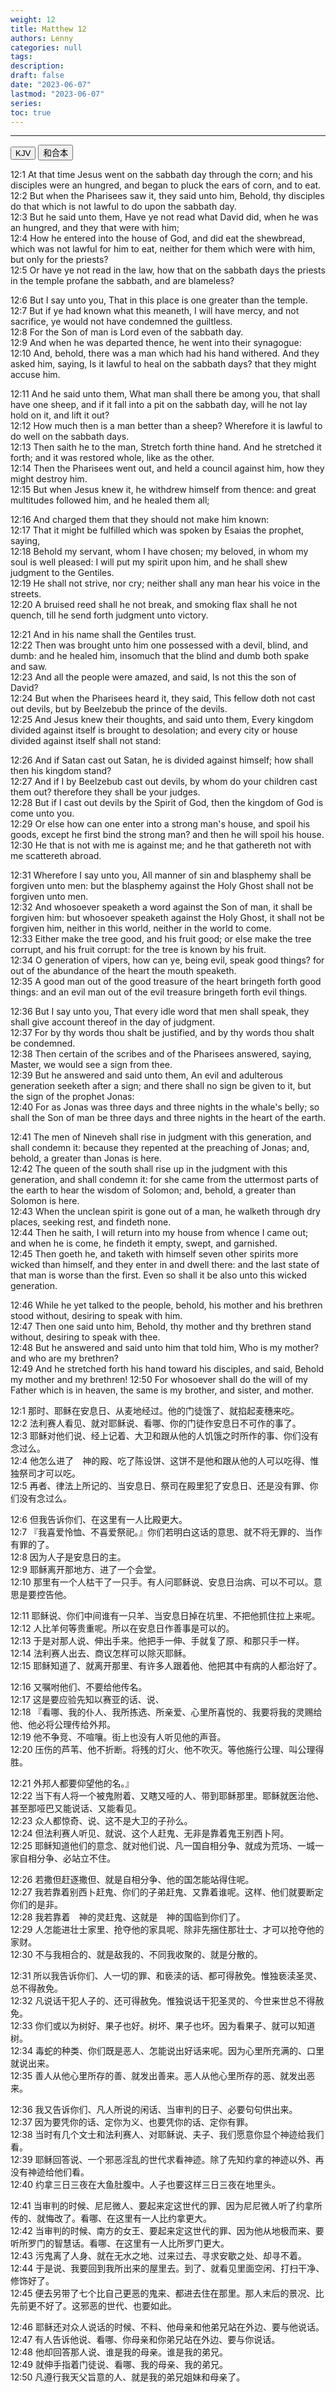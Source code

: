 ```yaml
---
weight: 12
title: Matthew 12
authors: Lenny
categories: null
tags: 
description: 
draft: false
date: "2023-06-07"
lastmod: "2023-06-07"
series:
toc: true
---
```



<!--more-->
---

<!-- Tab links -->

<div class="tab">
  <button class="tablinks active" onclick="tablabel(event, 'english')">KJV</button>
  <button class="tablinks" onclick="tablabel(event, 'chinese')">和合本</button>
</div>

<!-- Tab content -->
<div id="english" class="tabcontent" style="display:block">

12:1 At that time Jesus went on the sabbath day through the corn; and his disciples were an hungred, and began to pluck the ears of corn, and to eat.  
12:2 But when the Pharisees saw it, they said unto him, Behold, thy disciples do that which is not lawful to do upon the sabbath day.  
12:3 But he said unto them, Have ye not read what David did, when he was an hungred, and they that were with him;  
12:4 How he entered into the house of God, and did eat the shewbread, which was not lawful for him to eat, neither for them which were with him, but only for the priests?  
12:5 Or have ye not read in the law, how that on the sabbath days the priests in the temple profane the sabbath, and are blameless?  

12:6 But I say unto you, That in this place is one greater than the temple.  
12:7 But if ye had known what this meaneth, I will have mercy, and not sacrifice, ye would not have condemned the guiltless.  
12:8 For the Son of man is Lord even of the sabbath day.  
12:9 And when he was departed thence, he went into their synagogue:  
12:10 And, behold, there was a man which had his hand withered. And they asked him, saying, Is it lawful to heal on the sabbath days? that they might accuse him.  

12:11 And he said unto them, What man shall there be among you, that shall have one sheep, and if it fall into a pit on the sabbath day, will he not lay hold on it, and lift it out?  
12:12 How much then is a man better than a sheep? Wherefore it is lawful to do well on the sabbath days.  
12:13 Then saith he to the man, Stretch forth thine hand. And he stretched it forth; and it was restored whole, like as the other.  
12:14 Then the Pharisees went out, and held a council against him, how they might destroy him.  
12:15 But when Jesus knew it, he withdrew himself from thence: and great multitudes followed him, and he healed them all;  

12:16 And charged them that they should not make him known:  
12:17 That it might be fulfilled which was spoken by Esaias the prophet, saying,  
12:18 Behold my servant, whom I have chosen; my beloved, in whom my soul is well pleased: I will put my spirit upon him, and he shall shew judgment to the Gentiles.  
12:19 He shall not strive, nor cry; neither shall any man hear his voice in the streets.  
12:20 A bruised reed shall he not break, and smoking flax shall he not quench, till he send forth judgment unto victory.  

12:21 And in his name shall the Gentiles trust.  
12:22 Then was brought unto him one possessed with a devil, blind, and dumb: and he healed him, insomuch that the blind and dumb both spake and saw.  
12:23 And all the people were amazed, and said, Is not this the son of David?  
12:24 But when the Pharisees heard it, they said, This fellow doth not cast out devils, but by Beelzebub the prince of the devils.  
12:25 And Jesus knew their thoughts, and said unto them, Every kingdom divided against itself is brought to desolation; and every city or house divided against itself shall not stand:  

12:26 And if Satan cast out Satan, he is divided against himself; how shall then his kingdom stand?  
12:27 And if I by Beelzebub cast out devils, by whom do your children cast them out? therefore they shall be your judges.  
12:28 But if I cast out devils by the Spirit of God, then the kingdom of God is come unto you.  
12:29 Or else how can one enter into a strong man's house, and spoil his goods, except he first bind the strong man? and then he will spoil his house.  
12:30 He that is not with me is against me; and he that gathereth not with me scattereth abroad.  

12:31 Wherefore I say unto you, All manner of sin and blasphemy shall be forgiven unto men: but the blasphemy against the Holy Ghost shall not be forgiven unto men.  
12:32 And whosoever speaketh a word against the Son of man, it shall be forgiven him: but whosoever speaketh against the Holy Ghost, it shall not be forgiven him, neither in this world, neither in the world to come.  
12:33 Either make the tree good, and his fruit good; or else make the tree corrupt, and his fruit corrupt: for the tree is known by his fruit.  
12:34 O generation of vipers, how can ye, being evil, speak good things? for out of the abundance of the heart the mouth speaketh.  
12:35 A good man out of the good treasure of the heart bringeth forth good things: and an evil man out of the evil treasure bringeth forth evil things.  

12:36 But I say unto you, That every idle word that men shall speak, they shall give account thereof in the day of judgment.  
12:37 For by thy words thou shalt be justified, and by thy words thou shalt be condemned.  
12:38 Then certain of the scribes and of the Pharisees answered, saying, Master, we would see a sign from thee.  
12:39 But he answered and said unto them, An evil and adulterous generation seeketh after a sign; and there shall no sign be given to it, but the sign of the prophet Jonas:  
12:40 For as Jonas was three days and three nights in the whale's belly; so shall the Son of man be three days and three nights in the heart of the earth.  

12:41 The men of Nineveh shall rise in judgment with this generation, and shall condemn it: because they repented at the preaching of Jonas; and, behold, a greater than Jonas is here.  
12:42 The queen of the south shall rise up in the judgment with this generation, and shall condemn it: for she came from the uttermost parts of the earth to hear the wisdom of Solomon; and, behold, a greater than Solomon is here.  
12:43 When the unclean spirit is gone out of a man, he walketh through dry places, seeking rest, and findeth none.  
12:44 Then he saith, I will return into my house from whence I came out; and when he is come, he findeth it empty, swept, and garnished.  
12:45 Then goeth he, and taketh with himself seven other spirits more wicked than himself, and they enter in and dwell there: and the last state of that man is worse than the first. Even so shall it be also unto this wicked generation.  

12:46 While he yet talked to the people, behold, his mother and his brethren stood without, desiring to speak with him.  
12:47 Then one said unto him, Behold, thy mother and thy brethren stand without, desiring to speak with thee.  
12:48 But he answered and said unto him that told him, Who is my mother? and who are my brethren?  
12:49 And he stretched forth his hand toward his disciples, and said, Behold my mother and my brethren!
12:50 For whosoever shall do the will of my Father which is in heaven, the same is my brother, and sister, and mother.  

</div>


<div id="chinese" class="tabcontent">

12:1 那时、耶稣在安息日、从麦地经过。他的门徒饿了、就掐起麦穗来吃。  
12:2 法利赛人看见、就对耶稣说、看哪、你的门徒作安息日不可作的事了。  
12:3 耶稣对他们说、经上记着、大卫和跟从他的人饥饿之时所作的事、你们没有念过么。  
12:4 他怎么进了　神的殿、吃了陈设饼、这饼不是他和跟从他的人可以吃得、惟独祭司才可以吃。  
12:5 再者、律法上所记的、当安息日、祭司在殿里犯了安息日、还是没有罪、你们没有念过么。  

12:6 但我告诉你们、在这里有一人比殿更大。  
12:7 『我喜爱怜恤、不喜爱祭祀。』你们若明白这话的意思、就不将无罪的、当作有罪的了。  
12:8 因为人子是安息日的主。  
12:9 耶稣离开那地方、进了一个会堂。  
12:10 那里有一个人枯干了一只手。有人问耶稣说、安息日治病、可以不可以。意思是要控告他。  

12:11 耶稣说、你们中间谁有一只羊、当安息日掉在坑里、不把他抓住拉上来呢。  
12:12 人比羊何等贵重呢。所以在安息日作善事是可以的。  
12:13 于是对那人说、伸出手来。他把手一伸、手就复了原、和那只手一样。  
12:14 法利赛人出去、商议怎样可以除灭耶稣。  
12:15 耶稣知道了、就离开那里、有许多人跟着他、他把其中有病的人都治好了。  

12:16 又嘱咐他们、不要给他传名。  
12:17 这是要应验先知以赛亚的话、说、  
12:18 『看哪、我的仆人、我所拣选、所亲爱、心里所喜悦的、我要将我的灵赐给他、他必将公理传给外邦。  
12:19 他不争竞、不喧嚷。街上也没有人听见他的声音。  
12:20 压伤的芦苇、他不折断。将残的灯火、他不吹灭。等他施行公理、叫公理得胜。  

12:21 外邦人都要仰望他的名。』  
12:22 当下有人将一个被鬼附着、又瞎又哑的人、带到耶稣那里。耶稣就医治他、甚至那哑巴又能说话、又能看见。  
12:23 众人都惊奇、说、这不是大卫的子孙么。  
12:24 但法利赛人听见、就说、这个人赶鬼、无非是靠着鬼王别西卜阿。  
12:25 耶稣知道他们的意念、就对他们说、凡一国自相分争、就成为荒场、一城一家自相分争、必站立不住。  

12:26 若撒但赶逐撒但、就是自相分争、他的国怎能站得住呢。  
12:27 我若靠着别西卜赶鬼、你们的子弟赶鬼、又靠着谁呢。这样、他们就要断定你们的是非。  
12:28 我若靠着　神的灵赶鬼、这就是　神的国临到你们了。  
12:29 人怎能进壮士家里、抢夺他的家具呢、除非先捆住那壮士、才可以抢夺他的家财。  
12:30 不与我相合的、就是敌我的、不同我收聚的、就是分散的。  

12:31 所以我告诉你们、人一切的罪、和亵渎的话、都可得赦免。惟独亵渎圣灵、总不得赦免。  
12:32 凡说话干犯人子的、还可得赦免。惟独说话干犯圣灵的、今世来世总不得赦免。  
12:33 你们或以为树好、果子也好。树坏、果子也坏。因为看果子、就可以知道树。  
12:34 毒蛇的种类、你们既是恶人、怎能说出好话来呢。因为心里所充满的、口里就说出来。  
12:35 善人从他心里所存的善、就发出善来。恶人从他心里所存的恶、就发出恶来。  

12:36 我又告诉你们、凡人所说的闲话、当审判的日子、必要句句供出来。  
12:37 因为要凭你的话、定你为义、也要凭你的话、定你有罪。  
12:38 当时有几个文士和法利赛人、对耶稣说、夫子、我们愿意你显个神迹给我们看。  
12:39 耶稣回答说、一个邪恶淫乱的世代求看神迹。除了先知约拿的神迹以外、再没有神迹给他们看。  
12:40 约拿三日三夜在大鱼肚腹中。人子也要这样三日三夜在地里头。  

12:41 当审判的时候、尼尼微人、要起来定这世代的罪、因为尼尼微人听了约拿所传的、就悔改了。看哪、在这里有一人比约拿更大。  
12:42 当审判的时候、南方的女王、要起来定这世代的罪、因为他从地极而来、要听所罗门的智慧话。看哪、在这里有一人比所罗门更大。  
12:43 污鬼离了人身、就在无水之地、过来过去、寻求安歇之处、却寻不着。  
12:44 于是说、我要回到我所出来的屋里去。到了、就看见里面空闲、打扫干净、修饰好了。  
12:45 便去另带了七个比自己更恶的鬼来、都进去住在那里。那人末后的景况、比先前更不好了。这邪恶的世代、也要如此。  

12:46 耶稣还对众人说话的时候、不料、他母亲和他弟兄站在外边、要与他说话。  
12:47 有人告诉他说、看哪、你母亲和你弟兄站在外边、要与你说话。  
12:48 他却回答那人说、谁是我的母亲。谁是我的弟兄。  
12:49 就伸手指着门徒说、看哪、我的母亲、我的弟兄。  
12:50 凡遵行我天父旨意的人、就是我的弟兄姐妹和母亲了。  

</div>